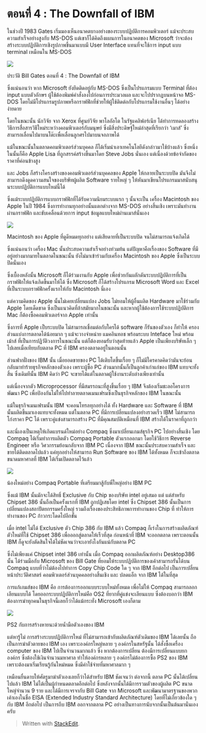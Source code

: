 # ตอนที่​ 4 : The Downfall of IBM

ในช่วงปี 1983 Gates เริ่มมองเห็นอนาคตบางอย่างของระบบปฏิบัติการคอมพิวเตอร์ แม้จะประสบความสำเร็จอย่างสูงกับ MS-DOS แต่เขาก็ได้คิดถึงแผนการในอนาคตของ Microsoft ว่าจะต้องสร้างระบบปฏิบัติการเชิงรูปภาพขึ้นมาแบบมี User Interface แทนที่จะใช้การ input แบบ terminal เหมือนใน MS-DOS

![](https://t0.blockdit.com/photos/2019/09/5d7938f2503a4425d945ee69_800x0xcover_26O6p8n6.jpg)

ประวัติ Bill Gates ตอนที่ 4 : The Downfall of IBM

ซึ่งแน่นอนว่า หาก Microsoft ยังยึดติดอยู่กับ MS-DOS ซึ่งเป็นโปรแกรมแบบ Terminal ที่ต้อง input แบบตัวอักษร ผู้ใช้ต้องพิมพ์คำสั่งลงไปก่อนการประมวลผล และจะไปปรากฏบนหน้าจอ MS-DOS โดยไม่มีโปรแกรมรูปภาพหรือกราฟฟิกที่ช่วยให้ผู้ใช้ติดต่อกับโปรแกรมใช้งานอื่นๆ ได้อย่างง่ายดาย

โดยในขณะนั้น นักวิจัย จาก Xerox ที่ศูนย์วิจัย พาโลอัลโต ในรัฐแคลิฟอร์เนีย ได้ทำการทดลองสร้างวิธีการสื่อสารวิธีใหม่ระหว่างคอมพิวเตอร์กับมนุษย์ ซึ่งมีสิ่งประดิษฐ์ใหม่ล่าสุดที่เรียกว่า ‘เมาส์’ ซึ่งสามารถเลื่อนไปมาบนโต๊ะเพื่อเลื่อนลูกศรไปมาบนจอภาพได้

แม้ในขณะนั้นในตลาดคอมพิวเตอร์ส่วนบุคคล ก็ได้เริ่มนำเอาเทคโนโลยีดังกล่าวมาใช้บ้างแล้ว ซึ่งหนึ่งในนั้นก็คือ Apple Lisa ที่ถูกสรรค์สร้างขึ้นมาโดย Steve Jobs นั่นเอง แต่เนื่องด้วยข้อจำกัดของราคาที่ค่อนข้างสูง

และ Jobs ก็สร้างโครงสร้างของคอมพิวเตอร์ส่วนบุคคลของ Apple ให้กลายเป็นระบบปิด มันจึงไม่สามารถดึงดูดความสนใจของบริษัทผู้ผลิต Software รายใหญ่ ๆ ให้หันมาเขียนโปรแกรมมาสนับสนุนระบบปฏิบัติการแบบใหม่นี้ได้

ซึ่งแม้ระบบปฏิบัติการแบบกราฟฟิกที่ได้รับความนิยมระบบแรก ๆ นั้นจะเป็น เครื่อง Macintosh ของ Apple ในปี 1984 ซึ่งการทำงานทุกอย่างนั้นแตกต่างจาก MS-DOS อย่างสิ้นเชิง เพราะมันทำงานผ่านกราฟฟิก และขับเคลื่อนด้วยการ input ข้อมูลแบบใหม่ผ่านเมาส์นั่นเอง

![](https://t0.blockdit.com/photos/2019/09/5d793923503a4425d9460953_800x0xcover_H1yOrmAw.jpg)

Macintosh ของ Apple ที่ดูดีหมดทุกอย่าง แต่เสียดายที่เป็นระบบปิด จนไม่สามารถแจ้งเกิดได้

ซึ่งแน่นอนว่า เครื่อง Mac นั้นประสบความสำเร็จอย่างท่วมท้น แต่ปัญหาคือเรื่องของ Software ที่มีอยู่อย่างมากมายในตลาดในขณะนั้น ยังไม่มาเข้าร่วมกับเครื่อง Macintosh ของ Apple ซึ่งเป็นระบบปิดนั่นเอง

ซึ่งเบื้องหลังนั้น Microsoft ก็ได้ร่วมงานกับ Apple เพื่อช่วยกันผลักดันระบบปฏิบัติการที่เป็นกราฟฟิกให้แจ้งเกิดขึ้นมาให้ได้ ซึ่ง Microsoft ก็ได้สร้างโปรแกรม Microsoft Word และ Excel ที่เป็นระบบกราฟฟิกครั้งแรกให้กับ Macintosh นี่เอง

แต่ความคิดของ Apple นั้นไม่เคยเปลี่ยนแปลง Jobs ไม่ยอมให้ผู้อื่นผลิต Hardware มาใช้ร่วมกับ Apple โดยเด็ดขาด ซึ่งเป็นแนวคิดที่ล้าสมัยมากในขณะนั้น และหากผู้ใช้ต้องการใช้ระบบปฏิบัติการ Mac ก็ต้องซื้อคอมพิวเตอร์จาก Apple เท่านั้น

ซึ่งการที่ Apple เป็บระบบปิด ไม่สามารถเชื่อมต่อกับใครได้ software ก็รันของตัวเอง ก็ทำให้ ครองส่วนแบ่งการตลาดได้น้อยมาก ๆ แม้จะวางจำหน่าย แมคอินทอช พร้อมระบบ Inteface ใหม่ พร้อม เม้าส์ ที่เป็นการปฏิวัติวงการในขณะนั้น แต่ก็ต้องยอมรับว่าสุดท้ายแล้ว Apple เป็นเพียงบริษัทเล็ก ๆ ไปเลยเมื่อเทียบกับตลาด PC ที่ IBM ครองตลาดอยู่ในตอนนั้น

ส่วนฟากฝั่งของ IBM นั้น เมื่อยอดขายของ PC ได้เติบโตขึ้นเรื่อย ๆ ก็ไม่มีใครคาดคิดว่ามันจะย้อนกลับมาทำร้ายธุรกิจหลักของตัวเอง เพราะผู้ซื้อ PC ส่วนมากนั้นก็เป็นลูกค้าเก่าแก่ของ IBM แทบจะทั้งสิ้น ซึ่งเดิมทีนั้น IBM คิดว่า PC จะขายได้แต่ในตลาดผู้ใช้งานระดับล่างเพียงเท่านั้น

แต่เนื่องจากตัว Microprocessor ที่มีสมรรถนะที่สูงขึ้นเรื่อย ๆ IBM จึงต้องเริ่มชะลอโครงการพัฒนา PC เพื่อป้องกันไม่ให้ไปทำลายตลาดเมนเฟรมซึ่งเป็นธุรกิจหลักของ IBM ในขณะนั้น

แม้ในธุรกิจเมนเฟรมนั้น IBM จะคอนโทรลทุกอย่างได้ ทั้ง Hardware และ Software ที่ IBM นั้นผลิตขึ้นมาเองแทบจะทั้งหมด แต่ในตลาด PC ที่มีการเปลี่ยนแปลงอย่างรวดเร็ว IBM ไม่สามารถโก่งราคา PC ได้ เพราะคู่แข่งสามารถสร้าง PC ที่มีคุณสมบัติเหมือนที่ IBM สร้างได้ในราคาที่ถูกกว่า

และนี่เองเป็นเหตุให้เกิดแบรนด์ใหม่อย่าง Compaq ซึ่งมาเปลี่ยนเกมส์ธุรกิจ PC ไปอย่างสิ้นเชิง โดย Compaq ได้เริ่มทำการผลิตตัว Compaq Portable ตัวแรกออกมา โดยใช้วิธีการ Reverse Engineer หรือ วิศวกรรมย้อนกลับจาก IBM PC เนื่องจาก IBM ขณะนั้นประสบความสำเร็จ และขายได้ติดตลาดไปแล้ว แค่ทุกอย่างให้สามารถ Run Software ของ IBM ได้ทั้งหมด ก็จะเข้าถึงตลาดขนาดมหาศาลที่ IBM ได้เริ่มเปิดตลาดไว้แล้ว

![](https://t0.blockdit.com/photos/2019/09/5d793963503a4425d94630e1_800x0xcover_isZ9anTV.jpg)

น้องใหม่อย่าง Compaq Portable ที่เตรียมมาสู้กับพี่ใหญ่อย่าง IBM PC

ซึ่งแม้ IBM นั้นมักจะได้สิทธิ์ Exclusive กับ Chip ของบริษัท intel อยู่เสมอ แต่ แต่สำหรับ Chipset 386 นั้นถือเป็นครั้งแรกที่ IBM ถูกปฏิเสธโดย intel ซึ่ง Chipset 386 นั้นเป็นการเปลี่ยนแปลงสถาปัตยกรรมครั้งใหญ่ รวมถึงเรื่องของประสิทธิภาพการทำงานของ Chip ที่ ทำให้การทำงานของ PC ก้าวกระโดดไปอีกขั้น

เมื่อ intel ไม่ได้ Exclusive ตัว Chip 386 กับ IBM แล้ว Compaq ก็เร่งในการสร้างผลิตภัณฑ์ตัวใหม่ที่ใช้ Chipset 386 เพื่อออกสู่ตลาดให้เร็วที่สุด ก่อนหน้าที่ IBM จะออกตลาด เพราะตอนนั้น IBM ก็ดูจะยังตัดสินใจได้ไม่ชัดเจนว่าจะเอายังไงกันแน่กับตลาด PC

ซึ่งไม่เพียงแค่ Chipset intel 386 เท่านั้น เมื่อ Compaq ออกผลิตภัณฑ์อย่าง Desktop386 นั้น ได้ร่วมมือกับ Microsoft ของ Bill Gate ที่ยอมให้ระบบปฏิบัติการของเค้าสามารถรันได้บน Compaq แบบที่ว่าไม่ต้องไปทำการ Copy Chip Code ใด ๆ จาก IBM อีกต่อไป เป็นการเปลี่ยนหน้าประวัติศาสตร์ คอมพิวเตอร์ส่วนบุคคลอย่างสิ้นเชิง และ ปลดแอ็ก จาก IBM ได้ในที่สุด

การแก้เกมส์ของ IBM คือ การต้องการออกแบบระบบใหม่ทั้งหมด เพื่อไม่ให้ Compaq สามารถลอกเลียนแบบได้ โดยออกระบบปฏิบัติการใหม่คือ OS2 ที่ยากที่คู่แข่งจะเลียนแบบ ซึ่งต้องบอกว่า IBM ต้องการฆ่าทุกคนในธุรกิจนี้เลยก็ว่าได้แม้กระทั่ง Microsoft เองก็ตาม

![](https://t0.blockdit.com/photos/2019/09/5d793993503a4425d94641ea_800x0xcover_8e1oPOtb.jpg)

PS2 กับการสร้างหายนะด้วยน้ำมือตัวเองของ IBM

แต่หารู้ไม่ การสร้างระบบปฏิบัติการใหม่ ที่ไม่สามารถเข้ากับผลิตภัณฑ์ตัวเดิมของ IBM ได้เลยนั้น ถือเป็นการฆ่าตัวตายของ IBM เอง เพราะองค์กรใหญ่หลาย ๆ องค์กรในสหรัฐนั้น ได้สั่งซื้อเครื่อง computer ของ IBM ไปเป็นจำนวนมากแล้ว ซึ่ง หากต้องการเปลี่ยน ต้องมีการเปลี่ยนแบบยกองค์กร ซึ่งต้องใช้เงินจำนวนมหาศาล ทำให้องค์กรหลาย ๆ องค์กรไม่ต้องการซื้อ PS2 ของ IBM เพราะต้องมาเริ่มเรียนรู้กันใหม่หมด ซึ่งมีค่าใช้จ่ายที่มหาศาลมาก ๆ

เหมือนยื่นดาบให้ศัตรูมาฆ่าตัวเองเลยก็ว่าได้สำหรับ IBM ชัดเจนว่า ต่อจากนี้ ตลาด PC นั้นได้เปลี่ยนไปแล้ว IBM ไม่ได้เป็นผู้กำหนดตลาดอีกต่อไป ซึ่งหลังจากนั้นได้มีการรวมตัวของผู้ผลิต PC ขนาดใหญ่จำนวน 9 ราย และได้มีการเจรจากับ Bill Gate จาก Microsoft และพัฒนามาตรฐานของพวกเค้าเองในชื่อ EISA \(Extended Industry Standard Architecture\) โดยที่ไม่เกี่ยวข้องใด ๆ กับ IBM อีกต่อไป เป็นการถีบ IBM ออกจากตลาด PC อย่างเป็นทางการนับจากนั้นเป็นต้นมานั่นเองครับ

> Written with [StackEdit](https://www.blockdit.com/articles/5d793a11503a4425d9466528).

